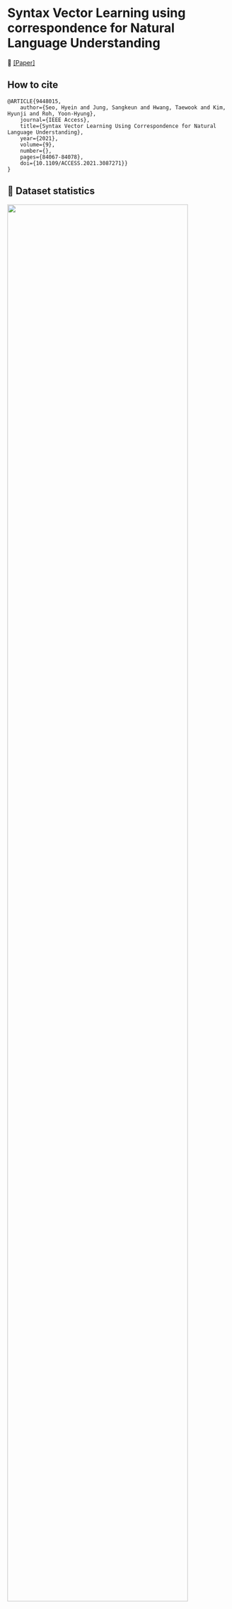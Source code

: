 # Syntax Vector Learning using correspondence for Natural Language Understanding

:pushpin: [[Paper]](https://ieeexplore.ieee.org/abstract/document/9448015)

## How to cite
```{bibtex}
@ARTICLE{9448015,
    author={Seo, Hyein and Jung, Sangkeun and Hwang, Taewook and Kim, Hyunji and Roh, Yoon-Hyung},
    journal={IEEE Access},
    title={Syntax Vector Learning Using Correspondence for Natural Language Understanding},
    year={2021},
    volume={9},
    number={},
    pages={84067-84078},
    doi={10.1109/ACCESS.2021.3087271}}
}
```

## :green_book: Dataset statistics
<img src="https://user-images.githubusercontent.com/33437627/115518441-1d5eb300-a2c3-11eb-8389-fa7f5ce49ea4.PNG" width="90%">

* Datasets 
   - Weather, Navi, Rest : In-house
   - [ATIS](https://github.com/yvchen/JointSLU)
   - [SNIPS](https://github.com/snipsco/snips-nlu)
   - [Sim-M, Sim-R](https://github.com/google-research-datasets/simulated-dialogue)
   - [NLUE](https://github.com/xliuhw/NLU-Evaluation-Data)


| Section | Description |
|-|-|
| [APPENDIX B](#appendix-b) | Graphs between cosine similarity and syntax similarity |
| [APPENDIX C](#appendix-c) | Syntax search performance |
| [APPENDIX D](#appendix-d) | Correlations between cosine similarity and syntax similarity |


##  APPENDIX B (https://github.com/hyenee/Syntax-Vector-Learning-using-correspondence-for-Natural-Language-Understanding/blob/main/appendix/Appendix_B.pdf)

:bar_chart: [link]

This appendix provides additional graphs of the relationship between similarities in Weather, Navi, SNIPS, SIm-M, SIm-R, and NLUE datasets.

![image](https://user-images.githubusercontent.com/33437627/115555526-94f40880-a2ea-11eb-9658-dd3195a865a3.png)


## APPENDIX C (https://github.com/hyenee/Syntax-Vector-Learning-using-correspondence-for-Natural-Language-Understanding/blob/main/appendix/Appendix_C.pdf)


:1234: [link]
This appendix reports the syntax search scores for every task and model that we proposed in this paper.
Table shows the predicted results according to the distances in the vector space.

![image](https://user-images.githubusercontent.com/33437627/115555741-d2f12c80-a2ea-11eb-96bb-c2938e681ece.png)


## APPENDIX D (https://github.com/hyenee/Syntax-Vector-Learning-using-correspondence-for-Natural-Language-Understanding/blob/main/appendix/Appendix_D.pdf)

:chart_with_upwards_trend: [link]

This appendix contains correlations between cosine similarity and syntax similarity results achieved on more datasets: Weather, Navi, SNIPS, Sim-M, Sim-R, NLUE.

![image](https://user-images.githubusercontent.com/33437627/115555903-03d16180-a2eb-11eb-8468-6cbccf43e5da.png)



## Contact
Please reachout to hyenee97@gmail.com for any questions.
